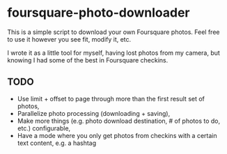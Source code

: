 foursquare-photo-downloader
===========================

This is a simple script to download your own Foursquare photos. Feel free to use it however you see fit, modify it, etc.

I wrote it as a little tool for myself, having lost photos from my camera, but knowing I had some of the best in Foursquare checkins.

TODO
----

* Use limit + offset to page through more than the first result set of photos,
* Parallelize photo processing (downloading + saving),
* Make more things (e.g. photo download destination, # of photos to do, etc.) configurable,
* Have a mode where you only get photos from checkins with a certain text content, e.g. a hashtag

